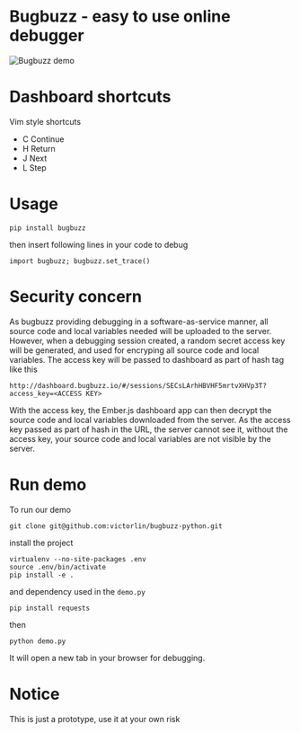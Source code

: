 # Bugbuzz - easy to use online debugger

![Bugbuzz demo](/screencast.gif?raw=true )

# Dashboard shortcuts

Vim style shortcuts

 - C Continue
 - H Return
 - J Next
 - L Step

# Usage

```
pip install bugbuzz
```

then insert following lines in your code to debug

```
import bugbuzz; bugbuzz.set_trace()
```

# Security concern

As bugbuzz providing debugging in a software-as-service manner, all source code and local variables needed will be uploaded to the server. However, when a debugging session created, a random secret access key will be generated, and used for encryping all source code and local variables. The access key will be passed to dashboard as part of hash tag like this

```
http://dashboard.bugbuzz.io/#/sessions/SECsLArhHBVHF5mrtvXHVp3T?access_key=<ACCESS KEY>
```

With the access key, the Ember.js dashboard app can then decrypt the source code and local variables downloaded from the server. As the access key passed as part of hash in the URL, the server cannot see it, without the access key, your source code and local variables are not visible by the server.

# Run demo

To run our demo

```
git clone git@github.com:victorlin/bugbuzz-python.git
```

install the project

```
virtualenv --no-site-packages .env
source .env/bin/activate
pip install -e .
```

and dependency used in the `demo.py`

```
pip install requests
```

then

```
python demo.py
```

It will open a new tab in your browser for debugging.

# Notice

 This is just a prototype, use it at your own risk
